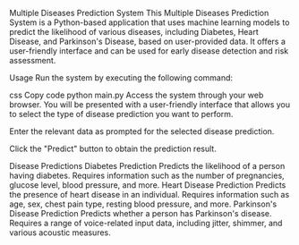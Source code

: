 Multiple Diseases Prediction System
This Multiple Diseases Prediction System is a Python-based application that uses machine learning models to predict the likelihood of various diseases, including Diabetes, Heart Disease, and Parkinson's Disease, based on user-provided data. It offers a user-friendly interface and can be used for early disease detection and risk assessment.

Usage
Run the system by executing the following command:

css
Copy code
python main.py
Access the system through your web browser. You will be presented with a user-friendly interface that allows you to select the type of disease prediction you want to perform.

Enter the relevant data as prompted for the selected disease prediction.

Click the "Predict" button to obtain the prediction result.

Disease Predictions
Diabetes Prediction
Predicts the likelihood of a person having diabetes.
Requires information such as the number of pregnancies, glucose level, blood pressure, and more.
Heart Disease Prediction
Predicts the presence of heart disease in an individual.
Requires information such as age, sex, chest pain type, resting blood pressure, and more.
Parkinson's Disease Prediction
Predicts whether a person has Parkinson's disease.
Requires a range of voice-related input data, including jitter, shimmer, and various acoustic measures.
